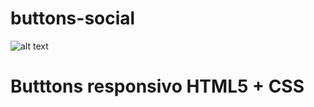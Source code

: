# buttons-social
![alt text](http://academiadosneuronios.com.br/site/wp-content/uploads/2018/06/html_css.png=250x250)

# Butttons responsivo HTML5 + CSS


